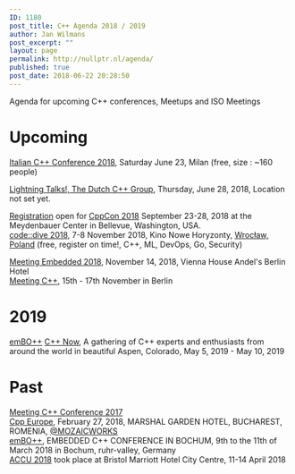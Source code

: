 ```yaml
---
ID: 1180
post_title: C++ Agenda 2018 / 2019
author: Jan Wilmans
post_excerpt: ""
layout: page
permalink: http://nullptr.nl/agenda/
published: true
post_date: 2018-06-22 20:28:50
---
```

Agenda for upcoming C++ conferences, Meetups and ISO Meetings

# Upcoming

[Italian C++ Conference 2018][1], Saturday June 23, Milan (free, size : ~160 people)

[Lightning Talks!, The Dutch C++ Group][2], Thursday, June 28, 2018, Location not set yet.

[Registration][3] open for [CppCon 2018][4] September 23-28, 2018 at the Meydenbauer Center in Bellevue, Washington, USA.  
[code::dive 2018][5], 7-8 November 2018, Kino Nowe Horyzonty, [Wrocław, Poland][6] (free, register on time!, C++, ML, DevOps, Go, Security)

[Meeting Embedded 2018][7], November 14, 2018, Vienna House Andel's Berlin Hotel  
[Meeting C++][8], 15th - 17th November in Berlin

# 2019

[emBO++][9] [C++ Now][10], A gathering of C++ experts and enthusiasts from around the world in beautiful Aspen, Colorado, May 5, 2019 - May 10, 2019

# Past

[Meeting C++ Conference 2017][11]  
[Cpp Europe][12], February 27, 2018, MARSHAL GARDEN HOTEL, BUCHAREST, ROMENIA, [@MOZAICWORKS][13]  
[emBO++][9], EMBEDDED C++ CONFERENCE IN BOCHUM, 9th to the 11th of March 2018 in Bochum, ruhr-valley, Germany  
[ACCU 2018][14] took place at Bristol Marriott Hotel City Centre, 11-14 April 2018

 [1]: https://www.italiancpp.org/event/itcppcon18/
 [2]: https://www.meetup.com/The-Dutch-Cpp-Group/events/251860695/?rv=me1&_xtd=gatlbWFpbF9jbGlja9oAJGU4ZTdiNDI2LThkNGUtNDYwZS1iMjJmLTEwYzkzMWY0MTU0ZQ&_af=event&_af_eid=251860695&https=on
 [3]: https://www.eventbrite.com/e/cppcon-2018-registration-38781666007
 [4]: https://cppcon.org/
 [5]: http://codedive.pl/
 [6]: https://www.google.nl/maps/place/Wroc%C5%82aw,+Poland/data=!4m2!3m1!1s0x470fe9c2d4b58abf:0xb70956aec205e0f5?sa=X&ved=0ahUKEwib2cvFgOjbAhUM16QKHaBIDeEQ8gEI0wEwEQ
 [7]: https://meetingembedded.com/2018/
 [8]: http://meetingcpp.com/
 [9]: https://www.embo.io/
 [10]: http://cppnow.org/
 [11]: http://meetingcpp.com/2017/
 [12]: https://cppeurope.com/
 [13]: https://twitter.com/@mozaicworks
 [14]: https://conference.accu.org/2018/accu2018.html